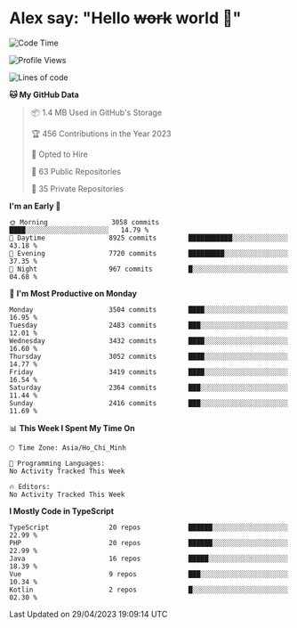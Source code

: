 # Alex say: "Hello ~~work~~ world 🐾"

<!--START_SECTION:waka-->
![Code Time](http://img.shields.io/badge/Code%20Time-839%20hrs%205%20mins-blue)

![Profile Views](http://img.shields.io/badge/Profile%20Views-0-blue)

![Lines of code](https://img.shields.io/badge/From%20Hello%20World%20I%27ve%20Written-41.9%20million%20lines%20of%20code-blue)

**🐱 My GitHub Data** 

> 📦 1.4 MB Used in GitHub's Storage 
 > 
> 🏆 456 Contributions in the Year 2023
 > 
> 💼 Opted to Hire
 > 
> 📜 63 Public Repositories 
 > 
> 🔑 35 Private Repositories 
 > 
**I'm an Early 🐤** 

```text
🌞 Morning                3058 commits        ████░░░░░░░░░░░░░░░░░░░░░   14.79 % 
🌆 Daytime                8925 commits        ███████████░░░░░░░░░░░░░░   43.18 % 
🌃 Evening                7720 commits        █████████░░░░░░░░░░░░░░░░   37.35 % 
🌙 Night                  967 commits         █░░░░░░░░░░░░░░░░░░░░░░░░   04.68 % 
```
📅 **I'm Most Productive on Monday** 

```text
Monday                   3504 commits        ████░░░░░░░░░░░░░░░░░░░░░   16.95 % 
Tuesday                  2483 commits        ███░░░░░░░░░░░░░░░░░░░░░░   12.01 % 
Wednesday                3432 commits        ████░░░░░░░░░░░░░░░░░░░░░   16.60 % 
Thursday                 3052 commits        ████░░░░░░░░░░░░░░░░░░░░░   14.77 % 
Friday                   3419 commits        ████░░░░░░░░░░░░░░░░░░░░░   16.54 % 
Saturday                 2364 commits        ███░░░░░░░░░░░░░░░░░░░░░░   11.44 % 
Sunday                   2416 commits        ███░░░░░░░░░░░░░░░░░░░░░░   11.69 % 
```


📊 **This Week I Spent My Time On** 

```text
🕑︎ Time Zone: Asia/Ho_Chi_Minh

💬 Programming Languages: 
No Activity Tracked This Week

🔥 Editors: 
No Activity Tracked This Week
```

**I Mostly Code in TypeScript** 

```text
TypeScript               20 repos            ██████░░░░░░░░░░░░░░░░░░░   22.99 % 
PHP                      20 repos            ██████░░░░░░░░░░░░░░░░░░░   22.99 % 
Java                     16 repos            █████░░░░░░░░░░░░░░░░░░░░   18.39 % 
Vue                      9 repos             ███░░░░░░░░░░░░░░░░░░░░░░   10.34 % 
Kotlin                   2 repos             █░░░░░░░░░░░░░░░░░░░░░░░░   02.30 % 
```




 Last Updated on 29/04/2023 19:09:14 UTC
<!--END_SECTION:waka-->
